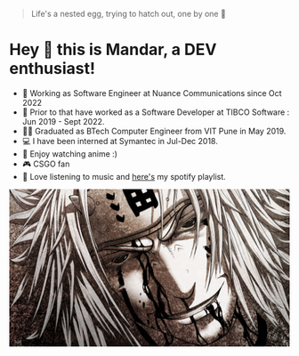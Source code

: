 > Life's a nested egg, trying to hatch out, one by one 🥚

# Hey 👋 this is Mandar, a DEV enthusiast!
- :star2:	Working as Software Engineer at Nuance Communications since Oct 2022 
- 💼 Prior to that have worked as a Software Developer at TIBCO Software : Jun 2019 - Sept 2022.
- 👨‍🎓 Graduated as BTech Computer Engineer from VIT Pune in May 2019.
- 💻 I have been interned at Symantec in Jul-Dec 2018.
- 🖤 Enjoy watching anime :)
- 🎮 CSGO fan
- 🎼 Love listening to music and [here's](https://open.spotify.com/playlist/1bjSRIhthqrDvuW2Edx59k?si=d61cecc9e65a4b95) my spotify playlist.


![Jiraiya](/images/jiraiya.jpg)

<!--
**mma5997/mma5997** is a ✨ _special_ ✨ repository because its `README.md` (this file) appears on your GitHub profile.

Here are some ideas to get you started:

- 🔭 I’m currently working on ...
- 🌱 I’m currently learning ...
- 👯 I’m looking to collaborate on ...
- 🤔 I’m looking for help with ...
- 💬 Ask me about ...
- 📫 How to reach me: ...
- 😄 Pronouns: ...
- ⚡ Fun fact: ...
-->
